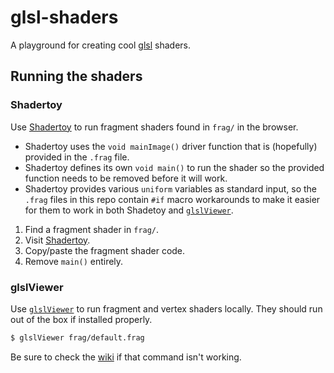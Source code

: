 # glsl-shaders

A playground for creating cool [glsl](https://www.khronos.org/files/opengles_shading_language.pdf) shaders.

## Running the shaders

### Shadertoy

Use [Shadertoy](https://www.shadertoy.com) to run fragment shaders found in `frag/` in the browser.

- Shadertoy uses the `void mainImage()` driver function that is (hopefully) provided in the `.frag` file.
- Shadertoy defines its own `void main()` to run the shader so the provided function needs to be removed before it will work.
- Shadertoy provides various `uniform` variables as standard input, so the `.frag` files in this repo contain `#if` macro workarounds to make it easier for them to work in both Shadetoy and [`glslViewer`](https://github.com/patriciogonzalezvivo/glslViewer).

1. Find a fragment shader in `frag/`.
2. Visit [Shadertoy](https://www.shadertoy.com/new).
3. Copy/paste the fragment shader code.
4. Remove `main()` entirely.

### glslViewer

Use [`glslViewer`](https://github.com/patriciogonzalezvivo/glslViewer) to run fragment and vertex shaders locally. They should run out of the box if installed properly.

```bash
$ glslViewer frag/default.frag
```

Be sure to check the [wiki](https://github.com/patriciogonzalezvivo/glslViewer/wiki/) if that command isn't working.

